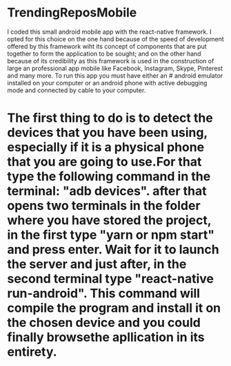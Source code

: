 # TrendingReposMobile

I coded this small android mobile app with the react-native framework. I opted for this choice on the one hand because of the speed of development offered by this framework wiht its concept of components that are put together to form the application to be sought; and on the other hand because of its credibility as this framework is used in the construction of large an professional app mobile like Facebook, Instagram, Skype, Pinterest and many more.
To run this app you must have either an # android emulator installed on your computer or an android phone with active debugging mode and connected by cable to your computer.
# The first thing to do is to detect the devices that you have been using, especially if it is a physical phone that you are going to use.For that type the following command in the terminal: "adb devices". after that opens two terminals in the folder where you have stored the project, in the first type "yarn or npm start" and press enter. Wait for it to launch the server and just after, in the second terminal type "react-native run-android". This command will compile the program and install it on the chosen device and you could finally browsethe apllication in its entirety.


